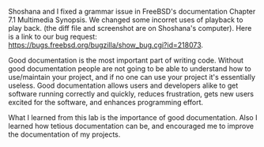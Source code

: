 Shoshana and I fixed a grammar issue in FreeBSD's documentation Chapter 7.1 Multimedia Synopsis. 
We changed some incorret uses of playback to play back. (the diff file and screenshot are on
Shoshana's computer). Here is a link to our bug request: 
https://bugs.freebsd.org/bugzilla/show_bug.cgi?id=218073.

Good documentation is the most important part of writing code. Without good documentation people
are not going to be able to understand how to use/maintain your project, and if no one can use your
project it's essentially useless. Good documentation allows users and developers alike to get 
software running correctly and quickly, reduces frustration, gets new users excited for the software, 
and enhances programming effort.

What I learned from this lab is the importance of good documentation. Also I learned how tetious 
documentation can be, and encouraged me to improve the documentation of my projects.
